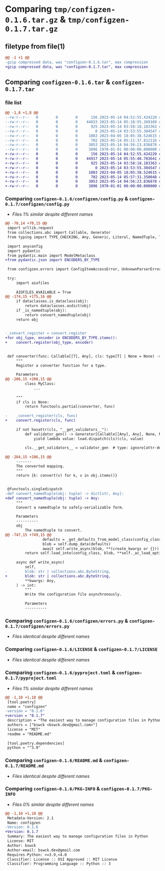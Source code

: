 # Comparing `tmp/configzen-0.1.6.tar.gz` & `tmp/configzen-0.1.7.tar.gz`

## filetype from file(1)

```diff
@@ -1 +1 @@
-gzip compressed data, was "configzen-0.1.6.tar", max compression
+gzip compressed data, was "configzen-0.1.7.tar", max compression
```

## Comparing `configzen-0.1.6.tar` & `configzen-0.1.7.tar`

### file list

```diff
@@ -1,8 +1,8 @@
--rw-r--r--   0        0        0      156 2023-05-14 04:52:55.424220 configzen-0.1.6/configzen/__init__.py
--rw-r--r--   0        0        0    44833 2023-05-14 05:18:55.369169 configzen-0.1.6/configzen/config.py
--rw-r--r--   0        0        0      925 2023-05-14 03:58:18.183363 configzen-0.1.6/configzen/errors.py
--rw-r--r--   0        0        0        0 2023-05-14 03:53:55.304547 configzen-0.1.6/configzen/py.typed
--rw-r--r--   0        0        0     1083 2023-04-05 18:05:38.524615 configzen-0.1.6/LICENSE
--rw-r--r--   0        0        0      702 2023-05-14 05:21:37.812116 configzen-0.1.6/pyproject.toml
--rw-r--r--   0        0        0     3053 2023-05-14 04:56:23.836878 configzen-0.1.6/README.md
--rw-r--r--   0        0        0     3896 1970-01-01 00:00:00.000000 configzen-0.1.6/PKG-INFO
+-rw-r--r--   0        0        0      156 2023-05-14 04:52:55.424220 configzen-0.1.7/configzen/__init__.py
+-rw-r--r--   0        0        0    44917 2023-05-14 05:55:48.783641 configzen-0.1.7/configzen/config.py
+-rw-r--r--   0        0        0      925 2023-05-14 03:58:18.183363 configzen-0.1.7/configzen/errors.py
+-rw-r--r--   0        0        0        0 2023-05-14 03:53:55.304547 configzen-0.1.7/configzen/py.typed
+-rw-r--r--   0        0        0     1083 2023-04-05 18:05:38.524615 configzen-0.1.7/LICENSE
+-rw-r--r--   0        0        0      702 2023-05-14 05:57:31.350048 configzen-0.1.7/pyproject.toml
+-rw-r--r--   0        0        0     3053 2023-05-14 04:56:23.836878 configzen-0.1.7/README.md
+-rw-r--r--   0        0        0     3896 1970-01-01 00:00:00.000000 configzen-0.1.7/PKG-INFO
```

### Comparing `configzen-0.1.6/configzen/config.py` & `configzen-0.1.7/configzen/config.py`

 * *Files 1% similar despite different names*

```diff
@@ -70,14 +70,15 @@
 import urllib.request
 from collections.abc import Callable, Generator
 from typing import TYPE_CHECKING, Any, Generic, Literal, NamedTuple, TypeVar, cast
 
 import anyconfig
 import pydantic
 from pydantic.main import ModelMetaclass
+from pydantic.json import ENCODERS_BY_TYPE
 
 from configzen.errors import ConfigItemAccessError, UnknownParserError
 
 try:
     import aiofiles
 
     AIOFILES_AVAILABLE = True
@@ -174,15 +175,16 @@
     if dataclasses.is_dataclass(obj):
         return dataclasses.asdict(obj)
     if _is_namedtuple(obj):
         return convert_namedtuple(obj)
     return obj
 
 
-_convert_register = convert.register
+for obj_type, encoder in ENCODERS_BY_TYPE.items():
+    convert.register(obj_type, encoder)
 
 
 def converter(func: Callable[[T], Any], cls: type[T] | None = None) -> type[T] | Any:
     """
     Register a converter function for a type.
 
     Parameters
@@ -206,15 +208,15 @@
         class MyClass:
             ...
 
     """
     if cls is None:
         return functools.partial(converter, func)
 
-    _convert_register(cls, func)
+    convert.register(cls, func)
 
     if not hasattr(cls, "__get_validators__"):
         def validator_gen() -> Generator[Callable[[Any], Any], None, None]:
             yield lambda value: load.dispatch(cls)(cls, value)
 
         cls.__get_validators__ = validator_gen  # type: ignore[attr-defined]
 
@@ -284,15 +286,15 @@
     -------
     The converted mapping.
     """
     return {k: convert(v) for k, v in obj.items()}
 
 
 @functools.singledispatch
-def convert_namedtuple(obj: tuple) -> dict[str, Any]:
+def convert_namedtuple(obj: tuple) -> Any:
     """
     Convert a namedtuple to safely-serializable form.
 
     Parameters
     ----------
     obj
         The namedtuple to convert.
@@ -747,15 +749,15 @@
                 defaults = _get_defaults_from_model_class(config_class)
                 blob = self.dump_data(defaults)
                 await self.write_async(blob, **(create_kwargs or {}))
         return self.load_into(config_class, blob, **self._ac_load_options)
 
     async def write_async(
         self,
-        blob: str | collections.abc.ByteString, 
+        blob: str | collections.abc.ByteString,
         **kwargs: Any,
     ) -> int:
         """
         Write the configuration file asynchronously.
 
         Parameters
         ----------
```

### Comparing `configzen-0.1.6/configzen/errors.py` & `configzen-0.1.7/configzen/errors.py`

 * *Files identical despite different names*

### Comparing `configzen-0.1.6/LICENSE` & `configzen-0.1.7/LICENSE`

 * *Files identical despite different names*

### Comparing `configzen-0.1.6/pyproject.toml` & `configzen-0.1.7/pyproject.toml`

 * *Files 1% similar despite different names*

```diff
@@ -1,10 +1,10 @@
 [tool.poetry]
 name = "configzen"
-version = "0.1.6"
+version = "0.1.7"
 description = "The easiest way to manage configuration files in Python"
 authors = ["bswck <bswck.dev@gmail.com>"]
 license = "MIT"
 readme = "README.md"
 
 [tool.poetry.dependencies]
 python = "^3.9"
```

### Comparing `configzen-0.1.6/README.md` & `configzen-0.1.7/README.md`

 * *Files identical despite different names*

### Comparing `configzen-0.1.6/PKG-INFO` & `configzen-0.1.7/PKG-INFO`

 * *Files 0% similar despite different names*

```diff
@@ -1,10 +1,10 @@
 Metadata-Version: 2.1
 Name: configzen
-Version: 0.1.6
+Version: 0.1.7
 Summary: The easiest way to manage configuration files in Python
 License: MIT
 Author: bswck
 Author-email: bswck.dev@gmail.com
 Requires-Python: >=3.9,<4.0
 Classifier: License :: OSI Approved :: MIT License
 Classifier: Programming Language :: Python :: 3
```

